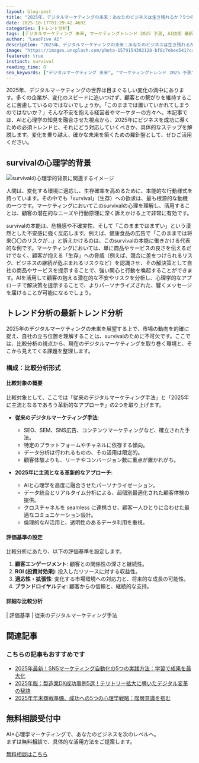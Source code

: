 ```yaml
---
layout: blog-post
title: "2025年、デジタルマーケティングの未来：あなたのビジネスは生き残れるか？5つの必須トレンド"
date: 2025-10-17T01:29:42.469Z
categories: [トレンド分析]
tags: [デジタルマーケティング 未来, マーケティングトレンド 2025 予測, AI技術 最新動向 ビジネス, 生成AI 進化 影響]
author: "LeadFive AI"
description: "2025年、デジタルマーケティングの未来：あなたのビジネスは生き残れるか？5つの必須トレンド - LeadFiveが提供するAI×心理学マーケティングの実践ガイド"
image: "https://images.unsplash.com/photo-1579154392128-bf8c7ebee541?crop=entropy&cs=tinysrgb&fit=max&fm=jpg&ixid=M3w3ODc1MzN8MHwxfHNlYXJjaHwxMjJ8fGlubm92YXRpb258ZW58MXwwfHx8MTc2MDY2NDU4MXww&ixlib=rb-4.1.0&q=80&w=1080&w=1200&h=630&fit=crop&crop=smart"
featured: true
instinct: survival
reading_time: 8
seo_keywords: ["デジタルマーケティング 未来", "マーケティングトレンド 2025 予測", "AI技術 最新動向 ビジネス", "生成AI 進化 影響"]
---
```


2025年、デジタルマーケティングの世界は目まぐるしい変化の渦中にあります。多くの企業が、変化のスピードに追いつけず、顧客との繋がりを維持することに苦慮しているのではないでしょうか。「このままでは置いていかれてしまうのではないか？」そんな不安を抱える経営者やマーケターの方々へ。本記事では、AIと心理学の知見を融合させた視点から、2025年にビジネスを成功に導くための必須トレンドと、それにどう対応していくべきか、具体的なステップを解説します。変化を乗り越え、確かな未来を築くための羅針盤として、ぜひご活用ください。

## survivalの心理学的背景
![survivalの心理学的背景に関連するイメージ](https://images.unsplash.com/photo-1679690028673-6fe54d6b7345?crop=entropy&cs=tinysrgb&fit=max&fm=jpg&ixid=M3w3ODc1MzN8MHwxfHNlYXJjaHwxMDZ8fHRyZW5kc3xlbnwxfDB8fHwxNzYwNjY0NTgyfDA&ixlib=rb-4.1.0&q=80&w=1080&w=1200&h=630&fit=crop&crop=smart)

人間は、変化する環境に適応し、生存確率を高めるために、本能的な行動様式を持っています。その中でも「survival」（生存）への欲求は、最も根源的な動機の一つです。マーケティングにおいてこのsurvivalの心理を理解し、活用することは、顧客の潜在的なニーズや行動原理に深く訴えかける上で非常に有効です。

survivalの本能は、危機感や不確実性、そして「このままではまずい」という漠然とした不安感に強く反応します。例えば、健康食品の広告で「このままでは将来〇〇のリスクが…」と訴えかけるのは、このsurvivalの本能に働きかける代表的な例です。マーケティングにおいては、単に商品やサービスの良さを伝えるだけでなく、顧客が抱える「生存」への脅威（例えば、競合に差をつけられるリスク、ビジネスの継続が危ぶまれるリスクなど）を認識させ、その解決策として自社の商品やサービスを提示することで、強い関心と行動を喚起することができます。AIを活用して顧客の抱える潜在的な不安やリスクを分析し、心理学的なアプローチで解決策を提示することで、よりパーソナライズされた、響くメッセージを届けることが可能になるでしょう。

## トレンド分析の最新トレンド分析

2025年のデジタルマーケティングの未来を展望する上で、市場の動向を的確に捉え、自社の立ち位置を理解することは、survivalのために不可欠です。ここでは、比較分析の視点から、現在のデジタルマーケティングを取り巻く環境と、そこから見えてくる課題を整理します。

### 構成：比較分析形式

#### 比較対象の概要

比較対象として、ここでは「従来のデジタルマーケティング手法」と「2025年に主流となるであろう革新的なアプローチ」の2つを取り上げます。

*   **従来のデジタルマーケティング手法**:
    *   SEO、SEM、SNS広告、コンテンツマーケティングなど、確立された手法。
    *   特定のプラットフォームやチャネルに依存する傾向。
    *   データ分析は行われるものの、その活用は限定的。
    *   顧客体験よりも、リーチやコンバージョン数に重点が置かれがち。

*   **2025年に主流となる革新的なアプローチ**:
    *   AIと心理学を高度に融合させたパーソナライゼーション。
    *   データ統合とリアルタイム分析による、超個別最適化された顧客体験の提供。
    *   クロスチャネルを seamless に連携させ、顧客一人ひとりに合わせた最適なコミュニケーション設計。
    *   倫理的なAI活用と、透明性のあるデータ利用を重視。

#### 評価基準の設定

比較分析にあたり、以下の評価基準を設定します。

1.  **顧客エンゲージメント**: 顧客との関係性の深さと継続性。
2.  **ROI (投資対効果)**: 投入したリソースに対する収益性。
3.  **適応性・拡張性**: 変化する市場環境への対応力と、将来的な成長の可能性。
4.  **ブランドロイヤルティ**: 顧客からの信頼と、継続的な支持。

#### 詳細な比較分析

| 評価基準                 | 従来のデジタルマーケティング手法

## 関連記事

<div class="related-posts">
  <h3>こちらの記事もおすすめです</h3>
  <ul>
    <li><a href="{{ site.baseurl }}{% post_url 2025-10-16-2025年最新-snsマーケティング自動化の5つの実践方法-学習で成果を最大化 %}">2025年最新！SNSマーケティング自動化の5つの実践方法：学習で成果を最大化</a></li>
    <li><a href="{{ site.baseurl }}{% post_url 2025-10-15-2025年版-製造業dx成功事例5選-テリトリー拡大に導いたデジタル変革の秘訣 %}">2025年版：製造業DX成功事例5選！テリトリー拡大に導いたデジタル変革の秘訣</a></li>
    <li><a href="{{ site.baseurl }}{% post_url 2025-10-14-2025年年末商戦準備-成功への5つの心理学戦略-階層意識を掴む %}">2025年年末商戦準備、成功への5つの心理学戦略：階層意識を掴む</a></li>
  </ul>
</div>

<div class="cta-section">
  <h2>無料相談受付中</h2>
  <p>AI×心理学マーケティングで、あなたのビジネスを次のレベルへ。<br>
  まずは無料相談で、具体的な活用方法をご提案します。</p>
  <a href="https://leadfive.co.jp/contact" class="btn btn-primary btn-lg">無料相談はこちら</a>
</div>

<script type="application/ld+json">
{
  "@context": "https://schema.org",
  "@type": "BlogPosting",
  "headline": "2025年、デジタルマーケティングの未来：あなたのビジネスは生き残れるか？5つの必須トレンド",
  "image": "https://images.unsplash.com/photo-1579154392128-bf8c7ebee541?crop=entropy&cs=tinysrgb&fit=max&fm=jpg&ixid=M3w3ODc1MzN8MHwxfHNlYXJjaHwxMjJ8fGlubm92YXRpb258ZW58MXwwfHx8MTc2MDY2NDU4MXww&ixlib=rb-4.1.0&q=80&w=1080&w=1200&h=630&fit=crop&crop=smart",
  "author": {
    "@type": "Organization",
    "name": "LeadFive"
  },
  "publisher": {
    "@type": "Organization",
    "name": "LeadFive",
    "logo": {
      "@type": "ImageObject",
      "url": "https://leadfive.co.jp/assets/images/logo.png"
    }
  },
  "datePublished": "2025-10-17T01:29:42.469Z",
  "description": "2025年、デジタルマーケティングの未来：あなたのビジネスは生き残れるか？5つの必須トレンド - LeadFiveが提供するAI×心理学マーケティングの実践ガイド"
}
</script>
